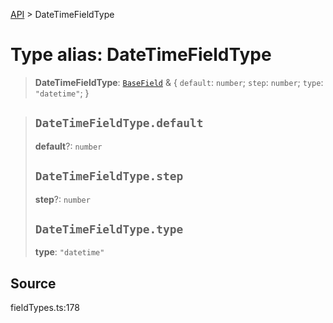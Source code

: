 [API](../index.md) > DateTimeFieldType

# Type alias: DateTimeFieldType

> **DateTimeFieldType**: [`BaseField`](type-alias.BaseField.md) & \{
  `default`: `number`;
  `step`: `number`;
  `type`: `"datetime"`;
 }

> ## `DateTimeFieldType.default`
>
> **default**?: `number`
>
> ## `DateTimeFieldType.step`
>
> **step**?: `number`
>
> ## `DateTimeFieldType.type`
>
> **type**: `"datetime"`
>
>

## Source

fieldTypes.ts:178
